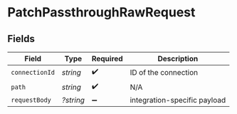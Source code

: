 # PatchPassthroughRawRequest


## Fields

| Field                        | Type                         | Required                     | Description                  |
| ---------------------------- | ---------------------------- | ---------------------------- | ---------------------------- |
| `connectionId`               | *string*                     | :heavy_check_mark:           | ID of the connection         |
| `path`                       | *string*                     | :heavy_check_mark:           | N/A                          |
| `requestBody`                | *?string*                    | :heavy_minus_sign:           | integration-specific payload |